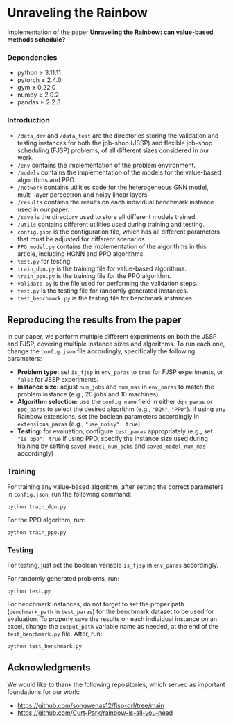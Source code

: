 # Unraveling the Rainbow
Implementation of the paper **Unraveling the Rainbow: can value-based methods schedule?**

### Dependencies

* python $\ge$ 3.11.11
* pytorch $\ge$ 2.4.0
* gym $\ge$ 0.22.0
* numpy $\ge$ 2.0.2
* pandas $\ge$ 2.2.3

### Introduction

* ```/data_dev``` and ```/data_test``` are the directories storing the validation and testing instances for both the job-shop (JSSP) and flexible job-shop scheduling (FJSP) problems, of all different sizes considered in our work.
* ```/env``` contains the implementation of the problem environment.
* ```/models``` contains the implementation of the models for the value-based algorithms and PPO.
* ```/network``` contains utilities code for the heterogeneous GNN model, multi-layer perceptron and noisy linear layers.
* ```/results``` contains the results on each individual benchmark instance used in our paper.
* ```/save``` is the directory used to store all different models trained.
* ```/utils``` contains different utilities used during training and testing.
* ```config.json``` is the configuration file, which has all different parameters that must be adjusted for different scenarios.
* ```PPO_model.py``` contains the implementation of the algorithms in this article, including HGNN and PPO algorithms
* ```test.py``` for testing
* ```train_dqn.py``` is the training file for value-based algorithms.
* ```train_ppo.py``` is the training file for the PPO algorithm.
* ```validate.py``` is the file used for performing the validation steps.
* ```test.py``` is the testing file for randomly generated instances.
* ```test_benchmark.py``` is the testing file for benchmark instances.

## Reproducing the results from the paper

In our paper, we perform multiple different experiments on both the JSSP and FJSP, covering multiple instance sizes and algorithms. 
To run each one, change the ```config.json``` file accordingly, specifically the following parameters:

* **Problem type:** set ```is_fjsp``` in ```env_paras``` to ```true``` for FJSP experiments, or ```false``` for JSSP experiments.
* **Instance size:** adjust ```num_jobs``` and ```num_mas``` in ```env_paras``` to match the problem instance (e.g., 20 jobs and 10 machines).
* **Algorithm selection:** use the ```config_name``` field in either ```dqn_paras``` or ```ppo_paras``` to select the desired algorithm (e.g., ```"DQN"```, ```"PPO"```).
If using any Rainbow extensions, set the boolean parameters accordingly in ```extensions_paras``` (e.g., ```"use_noisy": true```).
* **Testing:** for evaluation, configure ```test_paras``` appropriately (e.g., set ```"is_ppo": true``` if using PPO, specify the instance size used during training by setting ```saved_model_num_jobs``` and ```saved_model_num_mas``` accordingly)

### Training

For training any value-based algorithm, after setting the correct parameters in ```config.json```, run the following command:

```
python train_dqn.py
```

For the PPO algorithm, run:

```
python train_ppo.py
```

### Testing

For testing, just set the boolean variable ```is_fjsp``` in ```env_paras``` accordingly.

For randomly generated problems, run:

```
python test.py
```

For benchmark instances, do not forget to set the proper path (```benchmark_path``` in ```test_paras```) for the benchmark dataset to be used for evaluation. To properly save the results on each individual instance on an excel, change the ```output_path``` variable name as needed, at the end of the ```test_benchmark.py``` file. After, run:

```
python test_benchmark.py
```

## Acknowledgments

We would like to thank the following repositories, which served as important foundations for our work:

* https://github.com/songwenas12/fjsp-drl/tree/main
* https://github.com/Curt-Park/rainbow-is-all-you-need
